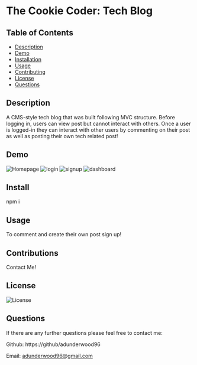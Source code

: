 # The Cookie Coder: Tech Blog

## Table of Contents

- [Description](#Description)
- [Demo](#Demo)
- [Installation](#Installation)
- [Usage](#Usage)
- [Contributing](#Contributing)
- [License](#License)
- [Questions](#Questions)

## Description

A CMS-style tech blog that was built following MVC structure. Before logging in, users can view post but cannot interact with others. Once a user is logged-in they can interact with other users by commenting on their post as well as posting their own tech related post!

## Demo

![Homepage](https://github.com/adunderwood96/tech-blog/blob/c89c17caa4181ad861ffe8084249b7b0573ccc0c/assets/images/homepage.png)
![login](https://github.com/adunderwood96/tech-blog/blob/c89c17caa4181ad861ffe8084249b7b0573ccc0c/assets/images/login.png)
![signup](https://github.com/adunderwood96/tech-blog/blob/c89c17caa4181ad861ffe8084249b7b0573ccc0c/assets/images/signup.png)
![dashboard](https://github.com/adunderwood96/tech-blog/blob/c89c17caa4181ad861ffe8084249b7b0573ccc0c/assets/images/dashboard.png)

## Install

npm i

## Usage

To comment and create their own post sign up!

## Contributions

Contact Me!

## License

![License](https://img.shields.io/badge/License-MIT-yellow.svg)

## Questions

If there are any further questions please feel free to contact me:

Github: https://github/adunderwood96

Email: adunderwood96@gmail.com
